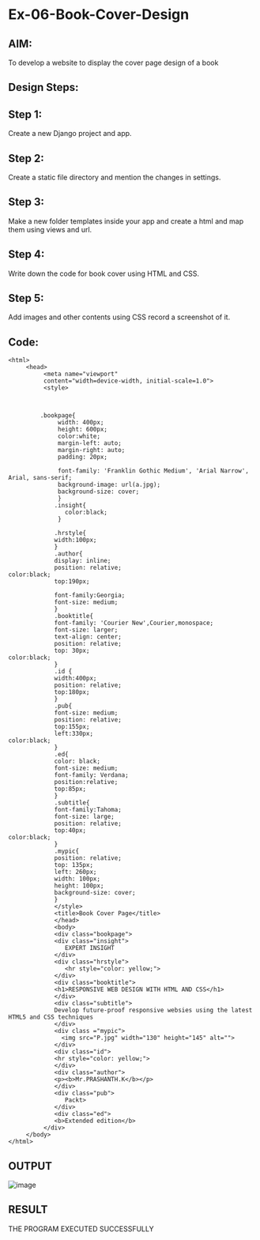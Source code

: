 # Ex-06-Book-Cover-Design
## AIM:
To develop a website to display the cover page design of a book

## Design Steps:
## Step 1:
Create a new Django project and app.

## Step 2:
Create a static file directory and mention the changes in settings.

## Step 3:
Make a new folder templates inside your app and create a html and map them using views and url.

## Step 4:
Write down the code for book cover using HTML and CSS.

## Step 5:
Add images and other contents using CSS record a screenshot of it.

## Code:
```
<html>
     <head>
          <meta name="viewport"
          content="width=device-width, initial-scale=1.0">
          <style>
         


         .bookpage{
              width: 400px;
              height: 600px;
              color:white;
              margin-left: auto;
              margin-right: auto;
              padding: 20px;

              font-family: 'Franklin Gothic Medium', 'Arial Narrow', Arial, sans-serif;
              background-image: url(a.jpg);
              background-size: cover;
              }
             .insight{
                color:black;
              }

             .hrstyle{
             width:100px;
             }
             .author{
             display: inline;
             position: relative;
color:black;
             top:190px;

             font-family:Georgia;
             font-size: medium;
             }
             .booktitle{
             font-family: 'Courier New',Courier,monospace;
             font-size: larger;
             text-align: center;
             position: relative;
             top: 30px;
color:black;
             }
             .id {
             width:400px;
             position: relative;
             top:180px;
             }
             .pub{
             font-size: medium;
             position: relative;
             top:155px;
             left:330px;
color:black;
             }
             .ed{
             color: black;
             font-size: medium;
             font-family: Verdana;
             position:relative;
             top:85px;
             }
             .subtitle{
             font-family:Tahoma;
             font-size: large;
             position: relative;
             top:40px;
color:black;
             }
             .mypic{
             position: relative;
             top: 135px;
             left: 260px;
             width: 100px;
             height: 100px;
             background-size: cover;
             }
             </style>
             <title>Book Cover Page</title>
             </head>
             <body>
             <div class="bookpage">
             <div class="insight">
                EXPERT INSIGHT
             </div>
             <div class="hrstyle">
                <hr style="color: yellow;">
             </div>
             <div class="booktitle">
             <h1>RESPONSIVE WEB DESIGN WITH HTML AND CSS</h1>
             </div>
             <div class="subtitle">
             Develop future-proof responsive websies using the latest HTML5 and CSS techniques
             </div>
             <div class ="mypic">
               <img src="P.jpg" width="130" height="145" alt="">
             </div>
             <div class="id">
             <hr style="color: yellow;">
             </div>
             <div class="author">
             <p><b>Mr.PRASHANTH.K</b></p>
             </div>
             <div class="pub">
                Packt>
             </div>
             <div class="ed">
             <b>Extended edition</b>
          </div>
     </body>
</html>
```
## OUTPUT

![image](https://github.com/PRASHANTHRATHI/Ex-06-Book-Cover-Design/assets/145743120/3ab151e9-16a8-4ede-b537-aa837f5a478f)

## RESULT

THE PROGRAM EXECUTED SUCCESSFULLY
